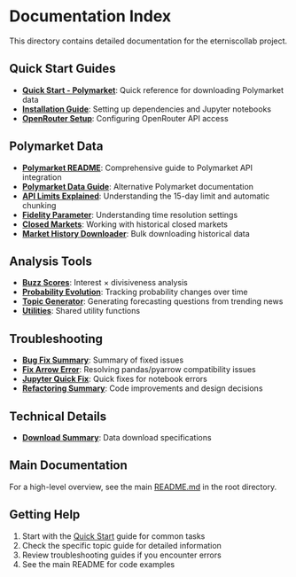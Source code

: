 # Documentation Index

This directory contains detailed documentation for the eterniscollab project.

## Quick Start Guides

- **[Quick Start - Polymarket](QUICK_START_POLYMARKET.md)**: Quick reference for downloading Polymarket data
- **[Installation Guide](INSTALLATION.md)**: Setting up dependencies and Jupyter notebooks
- **[OpenRouter Setup](OPENROUTER_SETUP.md)**: Configuring OpenRouter API access

## Polymarket Data

- **[Polymarket README](POLYMARKET_README.md)**: Comprehensive guide to Polymarket API integration
- **[Polymarket Data Guide](POLYMARKET_DATA_README.md)**: Alternative Polymarket documentation
- **[API Limits Explained](API_LIMITS_EXPLANATION.md)**: Understanding the 15-day limit and automatic chunking
- **[Fidelity Parameter](FIDELITY_EXPLANATION.md)**: Understanding time resolution settings
- **[Closed Markets](CLOSED_MARKETS_README.md)**: Working with historical closed markets
- **[Market History Downloader](MARKET_HISTORY_DOWNLOADER_README.md)**: Bulk downloading historical data

## Analysis Tools

- **[Buzz Scores](BUZZ_README.md)**: Interest × divisiveness analysis
- **[Probability Evolution](PROBABILITY_EVOLUTION_README.md)**: Tracking probability changes over time
- **[Topic Generator](TOPIC_GENERATOR_README.md)**: Generating forecasting questions from trending news
- **[Utilities](UTILS_README.md)**: Shared utility functions

## Troubleshooting

- **[Bug Fix Summary](BUG_FIX_SUMMARY.md)**: Summary of fixed issues
- **[Fix Arrow Error](FIX_ARROW_ERROR.md)**: Resolving pandas/pyarrow compatibility issues
- **[Jupyter Quick Fix](JUPYTER_QUICK_FIX.md)**: Quick fixes for notebook errors
- **[Refactoring Summary](REFACTORING_SUMMARY.md)**: Code improvements and design decisions

## Technical Details

- **[Download Summary](DOWNLOAD_SUMMARY.md)**: Data download specifications

## Main Documentation

For a high-level overview, see the main [README.md](../README.md) in the root directory.

## Getting Help

1. Start with the [Quick Start](QUICK_START_POLYMARKET.md) guide for common tasks
2. Check the specific topic guide for detailed information
3. Review troubleshooting guides if you encounter errors
4. See the main README for code examples
